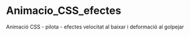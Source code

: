 # Animacio_CSS_efectes
Animació CSS - pilota - efectes velocitat al baixar i deformació al golpejar
